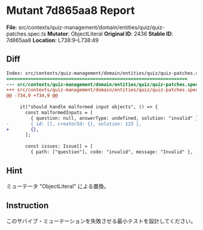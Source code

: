 # Mutant 7d865aa8 Report

**File**: src/contexts/quiz-management/domain/entities/quiz/quiz-patches.spec.ts
**Mutator**: ObjectLiteral
**Original ID**: 2436
**Stable ID**: 7d865aa8
**Location**: L738:9–L738:49

## Diff

```diff
Index: src/contexts/quiz-management/domain/entities/quiz/quiz-patches.spec.ts
===================================================================
--- src/contexts/quiz-management/domain/entities/quiz/quiz-patches.spec.ts	original
+++ src/contexts/quiz-management/domain/entities/quiz/quiz-patches.spec.ts	mutated #2436
@@ -734,9 +734,9 @@
 
     it("should handle malformed input objects", () => {
       const malformedInputs = [
         { question: null, answerType: undefined, solution: "invalid" },
-        { id: [], creatorId: {}, solution: 123 },
+        {},
       ];
 
       const issues: Issue[] = [
         { path: ["question"], code: "invalid", message: "Invalid" },
```

## Hint

ミューテータ "ObjectLiteral" による置換。

## Instruction

このサバイブ・ミューテーションを失敗させる最小テストを設計してください。

